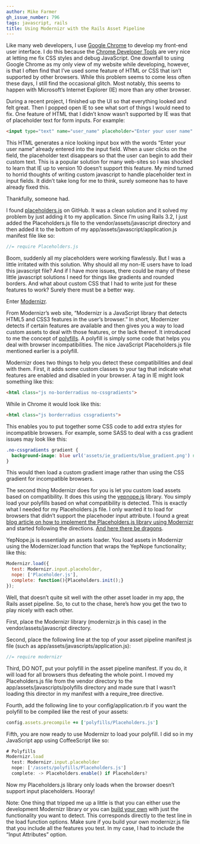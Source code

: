 ```yaml
---
author: Mike Farmer
gh_issue_number: 796
tags: javascript, rails
title: Using Modernizr with the Rails Asset Pipeline
---
```




Like many web developers, I use [Google Chrome](https://www.google.com/intl/en/chrome/) to develop my front-end user interface. I do this because the [Chrome Developer Tools](https://developer.chrome.com/devtools) are very nice at letting me fix CSS styles and debug JavaScript. One downfall to using Google Chrome as my only view of my website while developing, however, is that I often find that I’ve used some feature of HTML or CSS that isn’t supported by other browsers. While this problem seems to come less often these days, I still find the occasional glitch. Most notably, this seems to happen with Microsoft’s Internet Explorer (IE) more than any other browser.

During a recent project, I finished up the UI so that everything looked and felt great. Then I popped open IE to see what sort of things I would need to fix. One feature of HTML that I didn’t know wasn’t supported by IE was that of placeholder text for form inputs. For example:

```html
<input type="text" name="user_name" placeholder="Enter your user name" />
```

This HTML generates a nice looking input box with the words “Enter your user name” already entered into the input field. When a user clicks on the field, the placeholder text disappears so that the user can begin to add their custom text. This is a popular solution for many web-sites so I was shocked to learn that IE up to version 10 doesn’t support this feature. My mind turned to horrid thoughts of writing custom javascript to handle placeholder text in input fields. It didn’t take long for me to think, surely someone has to have already fixed this.

Thankfully, someone had.

I found [placeholders.js](https://github.com/jamesallardice/Placeholders.js) on GitHub. It was a clean solution and it solved my problem by just adding it to my application. Since I’m using Rails 3.2, I just added the Placeholders.js file to the vendor/assets/javascript directory and then added it to the bottom of my app/assets/javascript/application.js manifest file like so:

```javascript
//= require Placeholders.js
```

Boom, suddenly all my placeholders were working flawlessly. But I was a little irritated with this solution. Why should all my non-IE users have to load this javascript file? And if I have more issues, there could be many of these little javascript solutions I need for things like gradients and rounded borders. And what about custom CSS that I had to write just for these features to work? Surely there must be a better way.

Enter [Modernizr](https://modernizr.com/).

From Modernizr’s web site, “Modernizr is a JavaScript library that detects HTML5 and CSS3 features in the user’s browser.” In short, Modernizer detects if certain features are available and then gives you a way to load custom assets to deal with those features, or the lack thereof. It introduced to me the concept of [polyfills](https://en.wikipedia.org/wiki/Polyfill). A polyfill is simply some code that helps you deal with browser incompatibilities. The nice JavaScript Placeholders.js file mentioned earlier is a polyfill.

Modernizr does two things to help you detect these compatibilities and deal with them. First, it adds some custom classes to your <html> tag that indicate what features are enabled and disabled in your browser. A <html> tag in IE might look something like this:

```html
<html class="js no-borderradius no-cssgradients">
```

While in Chrome it would look like this:

```html
<html class="js borderradius cssgradients">
```

This enables you to put together some CSS code to add extra styles for incompatible browsers. For example, some SASS to deal with a css gradient issues may look like this:

```css
.no-cssgradients gradient {
  background-image: blue url('assets/ie_gradients/blue_gradient.png') no-repeat;
}
```

This would then load a custom gradient image rather than using the CSS gradient for incompatible browsers.

The second thing Modernizr does for you is let you custom load assets based on compatibility. It does this using the [yepnope.js](http://yepnopejs.com/) library. You simply load your polyfills based on what compatibility is detected. This is exactly what I needed for my Placeholders.js file. I only wanted it to load for browsers that didn’t support the placehoder input attribute. I found a great [blog article on how to implement the Placeholders.js library using Modernizr](https://www.techrepublic.com/blog/australia/using-placeholder-text-in-html5-forms-across-all-browsers/1353) and started following the directions. [And here there be dragons](https://en.wikipedia.org/wiki/Here_be_dragons).

YepNope.js is essentially an assets loader. You load assets in Modernizr using the Modernizer.load function that wraps the YepNope functionality; like this:

```javascript
Modernizr.load({
  test: Modernizr.input.placeholder,
  nope: ['Placeholder.js'],
  complete: function(){Placeholders.init();}
});
```

Well, that doesn’t quite sit well with the other asset loader in my app, the Rails asset pipeline. So, to cut to the chase, here’s how you get the two to play nicely with each other.

First, place the Modernizr library (modernizr.js in this case) in the vendor/assets/javascript directory.

Second, place the following line at the top of your asset pipeline manifest js file (such as app/assets/javascripts/application.js):

```javascript
//= require modernizr
```

Third, DO NOT, put your polyfill in the asset pipeline manifest. If you do, it will load for all browsers thus defeating the whole point. I moved my Placeholders.js file from the vendor directory to the app/assets/javascripts/polyfills directory and made sure that I wasn’t loading this director in my manifest with a require_tree directive.

Fourth, add the following line to your config/application.rb if you want the polyfill to be compiled like the rest of your assets:

```ruby
config.assets.precompile += ['polyfills/Placeholders.js']
```

Fifth, you are now ready to use Modernizr to load your polyfill. I did so in my JavaScript app using CoffeeScript like so:

```javascript
# Polyfills
Modernizr.load
  test: Modernizr.input.placeholder
  nope: ['/assets/polyfills/Placeholders.js']
  complete: -> Placeholders.enable() if Placeholders?
```

Now my Placeholders.js library only loads when the browser doesn’t support input placeholders. Hooray! 

Note: One thing that tripped me up a little is that you can either use the development Modernizr library or you can [build your own](https://modernizr.com/download/) with just the functionality you want to detect. This corresponds directly to the test line in the load function options. Make sure if you build your own modernizr.js file that you include all the features you test. In my case, I had to include the “Input Attributes” option.


